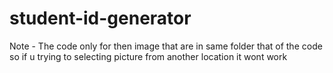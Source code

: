 # student-id-generator


Note - The code only for then image that are in same folder that of the code so if u trying to selecting picture from another location it wont work
